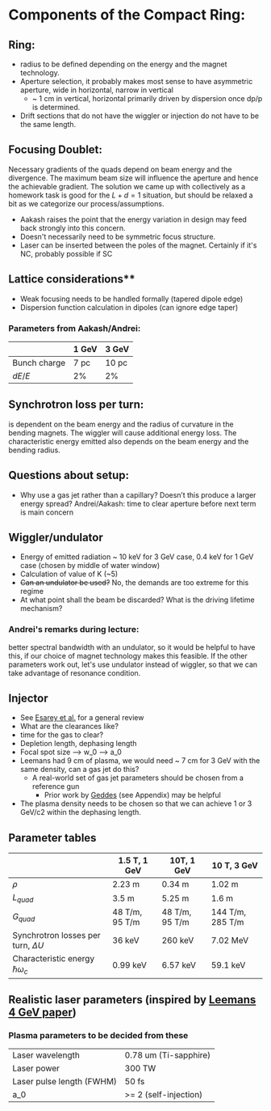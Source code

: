 # Components of the Compact Ring:

## Ring:
* radius to be defined depending on the energy and the magnet technology.
* Aperture selection, it probably makes most sense to have asymmetric aperture, wide in horizontal, narrow in vertical
  * ~ 1 cm in vertical, horizontal primarily driven by dispersion once dp/p is determined.
* Drift sections that do not have the wiggler or injection do not have to be the same length.

## Focusing Doublet:
Necessary gradients of the quads depend on beam energy and the divergence. The maximum beam size will influence the aperture and hence the achievable gradient.  The solution we came up with collectively as a homework task is good for the $L + d = 1$ situation, but should be relaxed a bit as we categorize our process/assumptions.  

* Aakash raises the point that the energy variation in design may feed back strongly into this concern.  
* Doesn't necessarily need to be symmetric focus structure.  
* Laser can be inserted between the poles of the magnet.  Certainly if it's NC, probably possible if SC

## Lattice considerations**

* Weak focusing needs to be handled formally (tapered dipole edge)
* Dispersion function calculation in dipoles (can ignore edge taper)

### Parameters from Aakash/Andrei:
|              | 1 GeV    | 3 GeV    |
|--------------|----------|----------|
| Bunch charge | 7 pc     | 10 pc    |
| $dE/E$       | 2%       | 2%       |

## Synchrotron loss per turn:
is dependent on the beam energy and the radius of curvature in the bending magnets. The wiggler will cause additional energy loss. The characteristic energy emitted also depends on the beam energy and the bending radius.

## Questions about setup:

* Why use a gas jet rather than a capillary? Doesn’t this produce a larger energy spread?
Andrei/Aakash: time to clear aperture before next term is main concern

## Wiggler/undulator
* Energy of emitted radiation ~ 10 keV for 3 GeV case, 0.4 keV for 1 GeV case (chosen by middle of water window)
* Calculation of value of K (~5)
* ~~Can an undulator be used?~~ No, the demands are too extreme for this regime
* At what point shall the beam be discarded?  What is the driving lifetime mechanism?

### Andrei's remarks during lecture:
better spectral bandwidth with an undulator, so it would be helpful to have this, if our choice of magnet technology makes this feasible.
If the other parameters work out, let's use undulator instead of wiggler, so that we can take advantage of resonance condition.

## Injector
* See [Esarey et al.](http://journals.aps.org/rmp/abstract/10.1103/RevModPhys.81.1229) for a general review
* What are the clearances like?
* time for the gas to clear?
* Depletion length, dephasing length
* Focal spot size --> w_0 --> a_0
* Leemans had 9 cm of plasma, we would need ~ 7 cm for 3 GeV with the same density, can a gas jet do this?
  * A real-world set of gas jet parameters should be chosen from a reference gun
    * Prior work by [Geddes](http://inspirehep.net/record/703962/) (see Appendix) may be helpful
* The plasma density needs to be chosen so that we can achieve 1 or 3 GeV/c2 within the dephasing length.

## Parameter tables
|                                          | 1.5 T, 1 GeV               | 10T, 1 GeV                | 10 T, 3 GeV          |
|------------------------------------------|----------------------------|---------------------------|----------------------|
| $\rho$                                   | 2.23 m                     | 0.34 m                    | 1.02 m               |
| $L_{quad}$                               | 3.5 m                      | 5.25 m                    | 1.6 m                |
| $G_{quad}$                               | 48 T/m, 95 T/m             | 48 T/m, 95 T/m            | 144 T/m, 285 T/m     |
| Synchrotron losses per turn, $\Delta U$  | 36 keV                     | 260 keV                   | 7.02 MeV             |
| Characteristic energy $\hbar \omega_c$   | 0.99 keV                   | 6.57 keV                  | 59.1 keV             |

## Realistic laser parameters (inspired by [Leemans 4 GeV paper](http://link.aps.org/doi/10.1103/PhysRevLett.113.245002))
### Plasma parameters to be decided from these
|                                          |                            |
|------------------------------------------|----------------------------|
| Laser wavelength                         | 0.78 um (Ti-sapphire)      |
| Laser power                              | 300 TW                     |
| Laser pulse length (FWHM)                | 50 fs                      |
| a_0                                      | >= 2 (self-injection)      |
